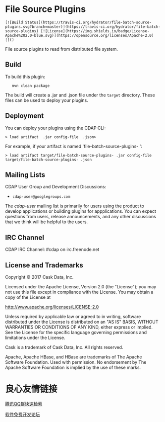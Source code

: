 File Source Plugins
=============

    [![Build Status](https://travis-ci.org/hydrator/file-batch-source-plugins.svg?branch=master)](https://travis-ci.org/hydrator/file-batch-source-plugins) [![License](https://img.shields.io/badge/License-Apache%202.0-blue.svg)](https://opensource.org/licenses/Apache-2.0)   []()  

File source plugins to read from distributed file system.


Build
-----
To build this plugin:

```
   mvn clean package
```

The build will create a .jar and .json file under the ``target`` directory.
These files can be used to deploy your plugins.

Deployment
----------
You can deploy your plugins using the CDAP CLI:

    > load artifact  .jar config-file  .json>

For example, if your artifact is named 'file-batch-source-plugins- ':

    > load artifact target/file-batch-source-plugins- .jar config-file target/file-batch-source-plugins- .json

## Mailing Lists

CDAP User Group and Development Discussions:

* `cdap-user@googlegroups.com  `

The *cdap-user* mailing list is primarily for users using the product to develop
applications or building plugins for appplications. You can expect questions from
users, release announcements, and any other discussions that we think will be helpful
to the users.

## IRC Channel

CDAP IRC Channel: #cdap on irc.freenode.net


## License and Trademarks

Copyright © 2017 Cask Data, Inc.

Licensed under the Apache License, Version 2.0 (the "License"); you may not use this file except
in compliance with the License. You may obtain a copy of the License at

http://www.apache.org/licenses/LICENSE-2.0

Unless required by applicable law or agreed to in writing, software distributed under the 
License is distributed on an "AS IS" BASIS, WITHOUT WARRANTIES OR CONDITIONS OF ANY KIND, 
either express or implied. See the License for the specific language governing permissions 
and limitations under the License.

Cask is a trademark of Cask Data, Inc. All rights reserved.

Apache, Apache HBase, and HBase are trademarks of The Apache Software Foundation. Used with
permission. No endorsement by The Apache Software Foundation is implied by the use of these marks.  


 # 良心友情链接

[腾讯QQ群快速检索](http://u.720life.cn/s/8cf73f7c)

[软件免费开发论坛](http://u.720life.cn/s/bbb01dc0)